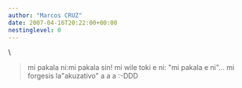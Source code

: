 ```yaml
---
author: "Marcos CRUZ"
date: 2007-04-16T20:22:00+00:00
nestinglevel: 0
---
```

\
> mi pakala ni:mi pakala sin! mi wile toki e ni: "mi pakala e ni"... mi forgesis la"akuzativo" a a a :-DDD